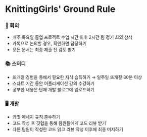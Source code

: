 # KnittingGirls' Ground Rule

### 🤖 회의

- 매주 목요일 졸업 프로젝트 수업 시간 이후 2시간 팀 정기 회의 참석
- 카톡으로 논의할 경우, 확인하면 답장하기
- 모든 문서는 최종 제출 전 검토 받기

### 📚 스터디

- 뜨개질 경험을 통해서 필요한 지식 습득하기 → 일주일 뜨개질 30분 이상
- 스타트 기간 동안 어플리케이션 강의 수강하기
- 공부한 내용은 단체 개발 블로그에 업로드하기

### 🖥️ 개발

- 커밋 메세지 규칙 준수하기
- 코드 작성 후 깃헙을 통해 팀원들에게 코드 리뷰 받기
- 다른 팀원이 작성한 코드 읽고 리뷰 작성 이후에 최종 머지하기

